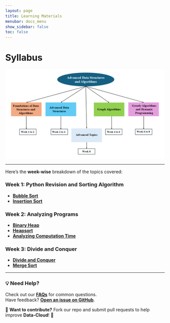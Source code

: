 ```yaml
---
layout: page
title: Learning Materials
menubar: docs_menu
show_sidebar: false
toc: false
---
```


# Syllabus

![Syllabus Image](Syllabus.png)

---

Here’s the **week-wise** breakdown of the topics covered:

### Week 1: Python Revision and Sorting Algorithm

-  **[Bubble Sort](/data-cloud/docs/week-1/bubble-sort)**
- **[Insertion Sort](/docs/week-1/insertion-sort.md)**

### Week 2: Analyzing Programs

- **[Binary Heap](/docs/week-2/Binary_Heap.md)**
- **[Heapsort](/docs/getting-started/week_2.md)**
- **[Analyzing Computation Time](/docs/week-2/analysing-computation-time/)**

### Week 3: Divide and Conquer

- **[Divide and Conquer](/docs/week-3/divide-and-conquer/)**
- **[Merge Sort](/docs/week-3/merge-sort/)**

---

### 💡 Need Help?
Check out our **[FAQs](/docs/faqs/)** for common questions.  
Have feedback? **[Open an issue on GitHub](https://github.com/Data-cloud02/data-cloud/issues)**.  

🔗 **Want to contribute?** Fork our repo and submit pull requests to help improve **Data-Cloud**! 🚀
